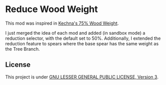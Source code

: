 # Reduce Wood Weight

This mod was inspired in [Kechna's 75% Wood Weight](https://steamcommunity.com/sharedfiles/filedetails/?id=2671262464).

I just merged the idea of each mod and added (in sandbox mode) a reduction selector, with the default set to 50%.
Additionally, I extended the reduction feature to spears where the base spear has the same weight as the Tree Branch.


## License

This project is under [GNU LESSER GENERAL PUBLIC LICENSE, Version 3](./LICENSE).
